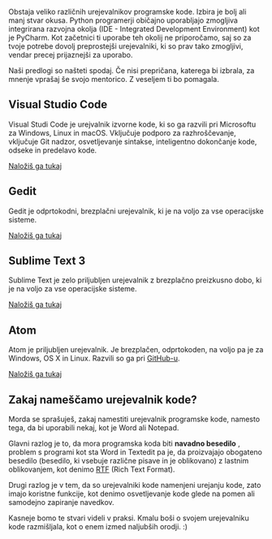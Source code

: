 Obstaja veliko različnih urejevalnikov programske kode. Izbira je bolj ali manj stvar okusa. Python programerji običajno uporabljajo zmogljiva integrirana razvojna okolja (IDE - Integrated Development Environment) kot je PyCharm. Kot začetnici ti uporabe teh okolij ne priporočamo, saj so za tvoje potrebe dovolj preprostejši urejevalniki, ki so prav tako zmogljivi, vendar precej prijaznejši za uporabo.

Naši predlogi so našteti spodaj. Če nisi prepričana, katerega bi izbrala, za mnenje vprašaj še svojo mentorico. Z veseljem ti bo pomagala.

## Visual Studio Code

Visual Studi Code je urejvalnik izvorne kode, ki so ga razvili pri Microsoftu za Windows, Linux in macOS. Vključuje podporo za razhroščevanje, vključuje Git nadzor, osvetljevanje sintakse, inteligentno dokončanje kode, odseke in predelavo kode.

[Naložiš ga tukaj](https://code.visualstudio.com/)

## Gedit

Gedit je odprtokodni, brezplačni urejevalnik, ki je na voljo za vse operacijske sisteme.

[Naložiš ga tukaj](https://wiki.gnome.org/Apps/Gedit#Download)

## Sublime Text 3

Sublime Text je zelo priljubljen urejevalnik z brezplačno preizkusno dobo, ki je na voljo za vse operacijske sisteme.

[Naložiš ga tukaj](https://www.sublimetext.com/3)

## Atom

Atom je priljubljen urejevalnik. Je brezplačen, odprtokoden, na voljo pa je za Windows, OS X in Linux. Razvili so ga pri [GitHub-u](https://github.com/).

[Naložiš ga tukaj](https://atom.io/)

## Zakaj nameščamo urejevalnik kode?

Morda se sprašuješ, zakaj namestiti urejevalnik programske kode, namesto tega, da bi uporabili nekaj, kot je Word ali Notepad.

Glavni razlog je to, da mora programska koda biti **navadno besedilo** , problem s programi kot sta Word in Textedit pa je, da proizvajajo obogateno besedilo (besedilo, ki vsebuje različne pisave in je oblikovano) z lastnim oblikovanjem, kot denimo [RTF](https://en.wikipedia.org/wiki/Rich_Text_Format) (Rich Text Format).

Drugi razlog je v tem, da so urejevalniki kode namenjeni urejanju kode, zato imajo koristne funkcije, kot denimo osvetljevanje kode glede na pomen ali samodejno zapiranje navedkov.

Kasneje bomo te stvari videli v praksi. Kmalu boši o svojem urejevalniku kode razmišljala, kot o enem izmed naljubših orodji. :)